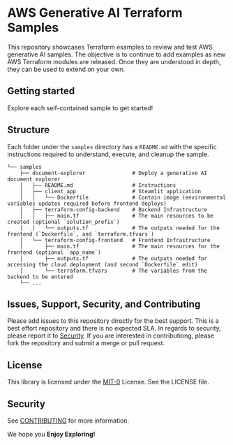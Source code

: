# AWS Generative AI Terraform Samples

This repository showcases Terraform examples to review and test AWS generative AI samples. The objective is to continue to add examples as new AWS Terraform modules are released. Once they are understood in depth, they can be used to extend on your own.

<!-- Badges -->

## Getting started

Explore each self-contained sample to get started!

## Structure

Each folder under the `samples` directory has a `README.md` with the specific instructions required to understand, execute, and cleanup the sample.

```folder
└── samples
    ├── document-explorer               # Deploy a generative AI document explorer
    │   ├── README.md                   # Instructions
    │   ├── client_app                  # Steamlit application
    │   │   └── Dockerfile              # Contain image (environmental variables updates required before frontend deploys)
    │   ├── terraform-config-backend    # Backend Infrastructure
    │   │   ├── main.tf                 # The main resources to be created (optional `solution_prefix`)
    │   │   └── outputs.tf              # The outputs needed for the frontend (`Dockerfile`, and `terraform.tfvars`)
    │   └── terraform-config-frontend   # Frontend Infrastructure
    │       ├── main.tf                 # The main resources for the frontend (optional `app_name`)
    │       ├── outputs.tf              # The outputs needed for accessing the cloud deployment (and second `Dockerfile` edit)
    │       └── terraform.tfvars        # The variables from the backend to be entered
    └── ...
```

## Issues, Support, Security, and Contributing

Please add issues to this repository directly for the best support. This is a best effort repository and there is no expected SLA. In regards to security, please report it to [Security](mailto:security@aws.com). If you are interested in contributiong, please fork the repository and submit a merge or pull request.

## License

This library is licensed under the [MIT-0](https://github.com/aws/mit-0) License. See the LICENSE file.

## Security

See [CONTRIBUTING](CONTRIBUTING.md#security-issue-notifications) for more information.

We hope you **Enjoy Exploring!**
